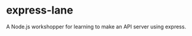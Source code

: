 express-lane 
================

A Node.js workshopper for learning to make an API server using express.